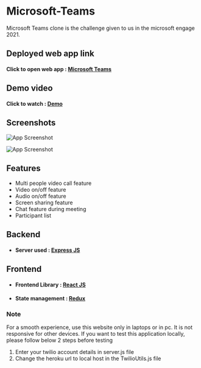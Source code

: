 # Microsoft-Teams
Microsoft Teams clone is the challenge given to us in the microsoft engage 2021.

## Deployed web app link

#### Click to open web app : [Microsoft Teams](https://microsoft-teams-website.netlify.app/)

## Demo video

#### Click to watch : [Demo](https://youtu.be/VuJrJyytTcI)

## Screenshots

![App Screenshot](./screenshots/HomePage.png)

![App Screenshot](./screenshots/RoomPage.png)

## Features

- Multi people video call feature
- Video on/off feature
- Audio on/off feature
- Screen sharing feature
- Chat feature during meeting
- Participant list

## Backend

- #### Server used : [Express JS](https://expressjs.com/)

## Frontend

- #### Frontend Library : [React JS](https://reactjs.org/)
- #### State management : [Redux](https://redux.js.org/)

### Note
For a smooth experience, use this website only in laptops or in pc. It is not responsive for other devices.
If you want to test this application locally, please follow below 2 steps before testing
1. Enter your twilio account details in server.js file
2. Change the heroku url to local host in the TwilioUtils.js file
